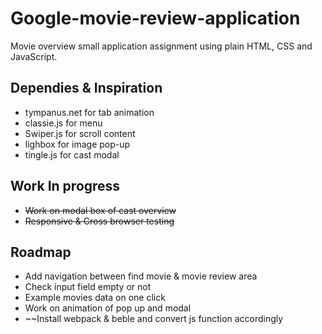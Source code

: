 # Google-movie-review-application

Movie overview small application assignment using plain HTML, CSS and JavaScript.

## Dependies & Inspiration
- tympanus.net for tab animation
- classie.js for menu
- Swiper.js for scroll content
- lighbox for image pop-up
- tingle.js for cast modal


## Work In progress
- ~~Work on modal box of cast overview~~
- ~~Responsive & Cross browser testing~~

## Roadmap
- Add navigation between find movie & movie review area
- Check input field empty or not
- Example movies data on one click
- Work on animation of pop up and modal
- ~~Install webpack & beble and convert js function accordingly
